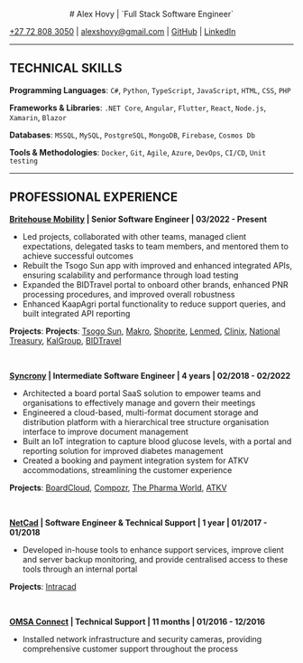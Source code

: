 <p style="text-align: center">
# Alex Hovy | `Full Stack Software Engineer`

[+27 72 808 3050](tel:+27728083050) | [alexshovy@gmail.com](alexshovy@gmail.com) | [GitHub](https://github.com/AlexHovy) | [LinkedIn](https://www.linkedin.com/in/alexhovy/)
</p>

---

## TECHNICAL SKILLS

**Programming Languages**: `C#`, `Python`, `TypeScript`, `JavaScript`, `HTML`, `CSS`, `PHP`

**Frameworks & Libraries**: `.NET Core`, `Angular`, `Flutter`, `React`, `Node.js`, `Xamarin`, `Blazor`

**Databases**: `MSSQL`, `MySQL`, `PostgreSQL`, `MongoDB`, `Firebase`, `Cosmos Db`

**Tools & Methodologies**: `Docker`, `Git`, `Agile`, `Azure`, `DevOps`, `CI/CD`, `Unit testing`

---

## PROFESSIONAL EXPERIENCE

**[Britehouse Mobility](https://www.britehousemobility.com/) | Senior Software Engineer | 03/2022 - Present**

* Led projects, collaborated with other teams, managed client expectations, delegated tasks to team members, and mentored them to achieve successful outcomes
* Rebuilt the Tsogo Sun app with improved and enhanced integrated APIs, ensuring scalability and performance through load testing
* Expanded the BIDTravel portal to onboard other brands, enhanced PNR processing procedures, and improved overall robustness
* Enhanced KaapAgri portal functionality to reduce support queries, and built integrated API reporting

**Projects**: **Projects**: [Tsogo Sun](https://www.tsogosun.com/), [Makro](https://www.makro.co.za/), [Shoprite](https://www.shoprite.co.za/), [Lenmed](https://www.lenmed.co.za/), [Clinix](https://clinix.co.za/), [National Treasury](http://www.treasury.gov.za/), [KalGroup](https://www.kalgroup.co.za/), [BIDTravel](https://www.bidtravel.co.za/)

<br />

**[Syncrony](https://syncrony.com/) | Intermediate Software Engineer | 4 years | 02/2018 - 02/2022**

* Architected a board portal SaaS solution to empower teams and organisations to effectively manage and govern their meetings
* Engineered a cloud-based, multi-format document storage and distribution platform with a hierarchical tree structure organisation interface to improve document management
* Built an IoT integration to capture blood glucose levels, with a portal and reporting solution for improved diabetes management
* Created a booking and payment integration system for ATKV accommodations, streamlining the customer experience

**Projects**: [BoardCloud](https://boardcloud.org/), [Compozr](https://compozr.net/), [The Pharma World](https://thepharmaworld.co.za/), [ATKV](https://atkv.org.za/)

<br />

**[NetCad](https://www.netcadgroup.co.za/) | Software Engineer & Technical Support | 1 year | 01/2017 - 01/2018**

* Developed in-house tools to enhance support services, improve client and server backup monitoring, and provide centralised access to these tools through an internal portal

**Projects**: [Intracad](http://intracad.co.za/)

<br />

**[OMSA Connect](https://omsa-connect.co.za/) | Technical Support | 11 months | 01/2016 - 12/2016**
* Installed network infrastructure and security cameras, providing comprehensive customer support throughout the process
